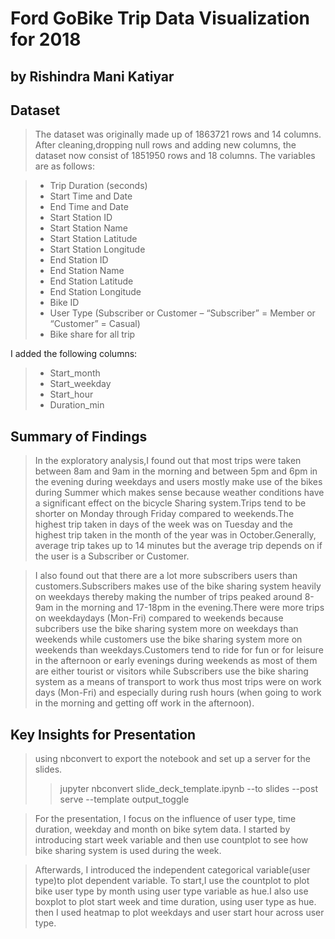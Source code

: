 # Ford GoBike Trip Data Visualization for 2018
## by Rishindra Mani Katiyar


## Dataset
>The dataset was originally made up of 1863721 rows and 14 columns. After cleaning,dropping null rows and adding new columns, the dataset now consist of 1851950 rows and 18 columns. The variables are as follows:

>* Trip Duration (seconds)
>* Start Time and Date
>* End Time and Date
>* Start Station ID
>* Start Station Name
>* Start Station Latitude
>* Start Station Longitude
>* End Station ID
>* End Station Name
>* End Station Latitude
>* End Station Longitude
>* Bike ID
>* User Type (Subscriber or Customer – “Subscriber” = Member or “Customer” = Casual)
>* Bike share for all trip
  
I added the following columns:

>* Start_month
>* Start_weekday
>* Start_hour
>* Duration_min



## Summary of Findings

>In the exploratory analysis,I found out that most trips were taken between 8am and 9am in the morning and between 5pm and 6pm in the evening during weekdays and users mostly make use of the bikes during Summer which makes sense because weather conditions have a significant effect on the bicycle Sharing system.Trips tend to be shorter on Monday through Friday compared to weekends.The highest trip taken in days of the week was on Tuesday and the highest trip taken in the month of the year was in October.Generally, average trip takes up to 14 minutes but the average trip depends on if the user is a Subscriber or Customer.



>I also found out that there are a lot more subscribers users than customers.Subscribers makes use of the bike sharing system heavily on weekdays thereby making the number of trips peaked around 8-9am in the morning and 17-18pm in the evening.There were more trips on weekdaydays (Mon-Fri) compared to weekends because subcribers use the bike sharing system more on weekdays than weekends while customers use the bike sharing system more on weekends than weekdays.Customers tend to ride for fun or for leisure in the afternoon or early evenings during weekends as most of them are either tourist or visitors while Subscribers use the bike sharing system as a means of transport to work thus most trips were on work days (Mon-Fri) and especially during rush hours (when going to work in the morning and getting off work in the afternoon).


## Key Insights for Presentation
>using nbconvert to export the notebook and set up a server for the slides.
> >jupyter nbconvert slide_deck_template.ipynb --to slides --post serve --template output_toggle

>For the presentation, I focus on the influence of user type, time duration, weekday and month on bike sytem data. I started by introducing start week variable and then use countplot to see how bike sharing system is used during the week.

>Afterwards, I introduced the independent categorical variable(user type)to plot dependent variable. To start,I use the countplot to plot bike user type by month using user type variable as hue.I also use boxplot to plot start week and time duration, using user type as hue. then I used heatmap to plot weekdays and user start hour across user type.

